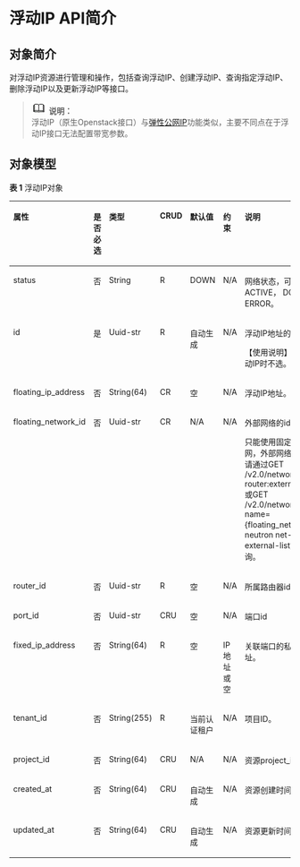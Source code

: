 # 浮动IP API简介<a name="ZH-CN_TOPIC_0060634441"></a>

## 对象简介<a name="section42616019164"></a>

对浮动IP资源进行管理和操作，包括查询浮动IP、创建浮动IP、查询指定浮动IP、删除浮动IP以及更新浮动IP等接口。

>![](public_sys-resources/icon-note.gif) **说明：**   
>浮动IP（原生Openstack接口）与[弹性公网IP](弹性公网IP.md)功能类似，主要不同点在于浮动IP接口无法配置带宽参数。  

## 对象模型<a name="section4223558419164"></a>

**表 1**  浮动IP对象

<a name="table5388109319164"></a>
<table><thead align="left"><tr id="row6462628919164"><th class="cellrowborder" valign="top" width="14.948505149485051%" id="mcps1.2.8.1.1"><p id="p23806019164"><a name="p23806019164"></a><a name="p23806019164"></a>属性</p>
</th>
<th class="cellrowborder" valign="top" width="7.519248075192481%" id="mcps1.2.8.1.2"><p id="p868823916540"><a name="p868823916540"></a><a name="p868823916540"></a>是否必选</p>
</th>
<th class="cellrowborder" valign="top" width="13.078692130786921%" id="mcps1.2.8.1.3"><p id="p1928287519164"><a name="p1928287519164"></a><a name="p1928287519164"></a>类型</p>
</th>
<th class="cellrowborder" valign="top" width="9.339066093390661%" id="mcps1.2.8.1.4"><p id="p1840903119164"><a name="p1840903119164"></a><a name="p1840903119164"></a>CRUD</p>
</th>
<th class="cellrowborder" valign="top" width="13.078692130786921%" id="mcps1.2.8.1.5"><p id="p1473650319164"><a name="p1473650319164"></a><a name="p1473650319164"></a>默认值</p>
</th>
<th class="cellrowborder" valign="top" width="13.078692130786921%" id="mcps1.2.8.1.6"><p id="p5280606719164"><a name="p5280606719164"></a><a name="p5280606719164"></a>约束</p>
</th>
<th class="cellrowborder" valign="top" width="28.957104289571046%" id="mcps1.2.8.1.7"><p id="p4943306019164"><a name="p4943306019164"></a><a name="p4943306019164"></a>说明</p>
</th>
</tr>
</thead>
<tbody><tr id="row4465496219164"><td class="cellrowborder" valign="top" width="14.948505149485051%" headers="mcps1.2.8.1.1 "><p id="p6028218019164"><a name="p6028218019164"></a><a name="p6028218019164"></a>status</p>
</td>
<td class="cellrowborder" valign="top" width="7.519248075192481%" headers="mcps1.2.8.1.2 "><p id="p14688133913546"><a name="p14688133913546"></a><a name="p14688133913546"></a>否</p>
</td>
<td class="cellrowborder" valign="top" width="13.078692130786921%" headers="mcps1.2.8.1.3 "><p id="p5101843519164"><a name="p5101843519164"></a><a name="p5101843519164"></a>String</p>
</td>
<td class="cellrowborder" valign="top" width="9.339066093390661%" headers="mcps1.2.8.1.4 "><p id="p3885256619164"><a name="p3885256619164"></a><a name="p3885256619164"></a>R</p>
</td>
<td class="cellrowborder" valign="top" width="13.078692130786921%" headers="mcps1.2.8.1.5 "><p id="p6005015019164"><a name="p6005015019164"></a><a name="p6005015019164"></a>DOWN</p>
</td>
<td class="cellrowborder" valign="top" width="13.078692130786921%" headers="mcps1.2.8.1.6 "><p id="p3222396219164"><a name="p3222396219164"></a><a name="p3222396219164"></a>N/A</p>
</td>
<td class="cellrowborder" valign="top" width="28.957104289571046%" headers="mcps1.2.8.1.7 "><p id="p6000412319164"><a name="p6000412319164"></a><a name="p6000412319164"></a>网络状态，可以为ACTIVE， DOWN或ERROR。</p>
</td>
</tr>
<tr id="row316619519164"><td class="cellrowborder" valign="top" width="14.948505149485051%" headers="mcps1.2.8.1.1 "><p id="p5513524919164"><a name="p5513524919164"></a><a name="p5513524919164"></a>id</p>
</td>
<td class="cellrowborder" valign="top" width="7.519248075192481%" headers="mcps1.2.8.1.2 "><p id="p0689103915411"><a name="p0689103915411"></a><a name="p0689103915411"></a>是</p>
</td>
<td class="cellrowborder" valign="top" width="13.078692130786921%" headers="mcps1.2.8.1.3 "><p id="p3677022419164"><a name="p3677022419164"></a><a name="p3677022419164"></a>Uuid-str</p>
</td>
<td class="cellrowborder" valign="top" width="9.339066093390661%" headers="mcps1.2.8.1.4 "><p id="p2559820019164"><a name="p2559820019164"></a><a name="p2559820019164"></a>R</p>
</td>
<td class="cellrowborder" valign="top" width="13.078692130786921%" headers="mcps1.2.8.1.5 "><p id="p6018830419164"><a name="p6018830419164"></a><a name="p6018830419164"></a>自动生成</p>
</td>
<td class="cellrowborder" valign="top" width="13.078692130786921%" headers="mcps1.2.8.1.6 "><p id="p4341443219164"><a name="p4341443219164"></a><a name="p4341443219164"></a>N/A</p>
</td>
<td class="cellrowborder" valign="top" width="28.957104289571046%" headers="mcps1.2.8.1.7 "><p id="p2690811319164"><a name="p2690811319164"></a><a name="p2690811319164"></a>浮动IP地址的id。</p>
<p id="p6641157838"><a name="p6641157838"></a><a name="p6641157838"></a>【使用说明】创建浮动IP时不选。</p>
</td>
</tr>
<tr id="row4084642919164"><td class="cellrowborder" valign="top" width="14.948505149485051%" headers="mcps1.2.8.1.1 "><p id="p2022646619164"><a name="p2022646619164"></a><a name="p2022646619164"></a>floating_ip_address</p>
</td>
<td class="cellrowborder" valign="top" width="7.519248075192481%" headers="mcps1.2.8.1.2 "><p id="p17689839165418"><a name="p17689839165418"></a><a name="p17689839165418"></a>否</p>
</td>
<td class="cellrowborder" valign="top" width="13.078692130786921%" headers="mcps1.2.8.1.3 "><p id="p2773103519164"><a name="p2773103519164"></a><a name="p2773103519164"></a>String(64)</p>
</td>
<td class="cellrowborder" valign="top" width="9.339066093390661%" headers="mcps1.2.8.1.4 "><p id="p3162136119164"><a name="p3162136119164"></a><a name="p3162136119164"></a>CR</p>
</td>
<td class="cellrowborder" valign="top" width="13.078692130786921%" headers="mcps1.2.8.1.5 "><p id="p1119341919164"><a name="p1119341919164"></a><a name="p1119341919164"></a>空</p>
</td>
<td class="cellrowborder" valign="top" width="13.078692130786921%" headers="mcps1.2.8.1.6 "><p id="p3425172919164"><a name="p3425172919164"></a><a name="p3425172919164"></a>N/A</p>
</td>
<td class="cellrowborder" valign="top" width="28.957104289571046%" headers="mcps1.2.8.1.7 "><p id="p2292670119164"><a name="p2292670119164"></a><a name="p2292670119164"></a>浮动IP地址。</p>
</td>
</tr>
<tr id="row501371719164"><td class="cellrowborder" valign="top" width="14.948505149485051%" headers="mcps1.2.8.1.1 "><p id="p345796219164"><a name="p345796219164"></a><a name="p345796219164"></a>floating_network_id</p>
</td>
<td class="cellrowborder" valign="top" width="7.519248075192481%" headers="mcps1.2.8.1.2 "><p id="p1068933955414"><a name="p1068933955414"></a><a name="p1068933955414"></a>否</p>
</td>
<td class="cellrowborder" valign="top" width="13.078692130786921%" headers="mcps1.2.8.1.3 "><p id="p1165952819164"><a name="p1165952819164"></a><a name="p1165952819164"></a>Uuid-str</p>
</td>
<td class="cellrowborder" valign="top" width="9.339066093390661%" headers="mcps1.2.8.1.4 "><p id="p489768619164"><a name="p489768619164"></a><a name="p489768619164"></a>CR</p>
</td>
<td class="cellrowborder" valign="top" width="13.078692130786921%" headers="mcps1.2.8.1.5 "><p id="p6116825219164"><a name="p6116825219164"></a><a name="p6116825219164"></a>N/A</p>
</td>
<td class="cellrowborder" valign="top" width="13.078692130786921%" headers="mcps1.2.8.1.6 "><p id="p5568137919164"><a name="p5568137919164"></a><a name="p5568137919164"></a>N/A</p>
</td>
<td class="cellrowborder" valign="top" width="28.957104289571046%" headers="mcps1.2.8.1.7 "><p id="p1389784219164"><a name="p1389784219164"></a><a name="p1389784219164"></a>外部网络的id。</p>
<p id="p5797172119164"><a name="p5797172119164"></a><a name="p5797172119164"></a>只能使用固定的外网，外部网络的信息请通过GET /v2.0/networks?router:external=True或GET /v2.0/networks?name={floating_network}或neutron net-external-list方式查询。</p>
</td>
</tr>
<tr id="row5198344219164"><td class="cellrowborder" valign="top" width="14.948505149485051%" headers="mcps1.2.8.1.1 "><p id="p4990929119164"><a name="p4990929119164"></a><a name="p4990929119164"></a>router_id</p>
</td>
<td class="cellrowborder" valign="top" width="7.519248075192481%" headers="mcps1.2.8.1.2 "><p id="p196892395545"><a name="p196892395545"></a><a name="p196892395545"></a>否</p>
</td>
<td class="cellrowborder" valign="top" width="13.078692130786921%" headers="mcps1.2.8.1.3 "><p id="p1612074019164"><a name="p1612074019164"></a><a name="p1612074019164"></a>Uuid-str</p>
</td>
<td class="cellrowborder" valign="top" width="9.339066093390661%" headers="mcps1.2.8.1.4 "><p id="p3071152519164"><a name="p3071152519164"></a><a name="p3071152519164"></a>R</p>
</td>
<td class="cellrowborder" valign="top" width="13.078692130786921%" headers="mcps1.2.8.1.5 "><p id="p460559119164"><a name="p460559119164"></a><a name="p460559119164"></a>空</p>
</td>
<td class="cellrowborder" valign="top" width="13.078692130786921%" headers="mcps1.2.8.1.6 "><p id="p3750857719164"><a name="p3750857719164"></a><a name="p3750857719164"></a>N/A</p>
</td>
<td class="cellrowborder" valign="top" width="28.957104289571046%" headers="mcps1.2.8.1.7 "><p id="p1829591619164"><a name="p1829591619164"></a><a name="p1829591619164"></a>所属路由器id。</p>
<p id="p3044552119164"><a name="p3044552119164"></a><a name="p3044552119164"></a></p>
</td>
</tr>
<tr id="row557424019164"><td class="cellrowborder" valign="top" width="14.948505149485051%" headers="mcps1.2.8.1.1 "><p id="p4886025919164"><a name="p4886025919164"></a><a name="p4886025919164"></a>port_id</p>
</td>
<td class="cellrowborder" valign="top" width="7.519248075192481%" headers="mcps1.2.8.1.2 "><p id="p1868973975414"><a name="p1868973975414"></a><a name="p1868973975414"></a>否</p>
</td>
<td class="cellrowborder" valign="top" width="13.078692130786921%" headers="mcps1.2.8.1.3 "><p id="p6536694419164"><a name="p6536694419164"></a><a name="p6536694419164"></a>Uuid-str</p>
</td>
<td class="cellrowborder" valign="top" width="9.339066093390661%" headers="mcps1.2.8.1.4 "><p id="p6023110119164"><a name="p6023110119164"></a><a name="p6023110119164"></a>CRU</p>
</td>
<td class="cellrowborder" valign="top" width="13.078692130786921%" headers="mcps1.2.8.1.5 "><p id="p4688099419164"><a name="p4688099419164"></a><a name="p4688099419164"></a>空</p>
</td>
<td class="cellrowborder" valign="top" width="13.078692130786921%" headers="mcps1.2.8.1.6 "><p id="p3926418419164"><a name="p3926418419164"></a><a name="p3926418419164"></a>N/A</p>
</td>
<td class="cellrowborder" valign="top" width="28.957104289571046%" headers="mcps1.2.8.1.7 "><p id="p2628234219164"><a name="p2628234219164"></a><a name="p2628234219164"></a>端口id</p>
</td>
</tr>
<tr id="row3521449419164"><td class="cellrowborder" valign="top" width="14.948505149485051%" headers="mcps1.2.8.1.1 "><p id="p3380179719164"><a name="p3380179719164"></a><a name="p3380179719164"></a>fixed_ip_address</p>
</td>
<td class="cellrowborder" valign="top" width="7.519248075192481%" headers="mcps1.2.8.1.2 "><p id="p368912399543"><a name="p368912399543"></a><a name="p368912399543"></a>否</p>
</td>
<td class="cellrowborder" valign="top" width="13.078692130786921%" headers="mcps1.2.8.1.3 "><p id="p5359099919164"><a name="p5359099919164"></a><a name="p5359099919164"></a>String(64)</p>
</td>
<td class="cellrowborder" valign="top" width="9.339066093390661%" headers="mcps1.2.8.1.4 "><p id="p4590367819164"><a name="p4590367819164"></a><a name="p4590367819164"></a>R</p>
</td>
<td class="cellrowborder" valign="top" width="13.078692130786921%" headers="mcps1.2.8.1.5 "><p id="p2721046619164"><a name="p2721046619164"></a><a name="p2721046619164"></a>空</p>
</td>
<td class="cellrowborder" valign="top" width="13.078692130786921%" headers="mcps1.2.8.1.6 "><p id="p5656413819164"><a name="p5656413819164"></a><a name="p5656413819164"></a>IP地址或空</p>
</td>
<td class="cellrowborder" valign="top" width="28.957104289571046%" headers="mcps1.2.8.1.7 "><p id="p1829247919164"><a name="p1829247919164"></a><a name="p1829247919164"></a>关联端口的私有IP地址。</p>
</td>
</tr>
<tr id="row529581619164"><td class="cellrowborder" valign="top" width="14.948505149485051%" headers="mcps1.2.8.1.1 "><p id="p2630795019164"><a name="p2630795019164"></a><a name="p2630795019164"></a>tenant_id</p>
</td>
<td class="cellrowborder" valign="top" width="7.519248075192481%" headers="mcps1.2.8.1.2 "><p id="p5689123914544"><a name="p5689123914544"></a><a name="p5689123914544"></a>否</p>
</td>
<td class="cellrowborder" valign="top" width="13.078692130786921%" headers="mcps1.2.8.1.3 "><p id="p5056917619164"><a name="p5056917619164"></a><a name="p5056917619164"></a>String(255)</p>
</td>
<td class="cellrowborder" valign="top" width="9.339066093390661%" headers="mcps1.2.8.1.4 "><p id="p246257419164"><a name="p246257419164"></a><a name="p246257419164"></a>R</p>
</td>
<td class="cellrowborder" valign="top" width="13.078692130786921%" headers="mcps1.2.8.1.5 "><p id="p6525084219164"><a name="p6525084219164"></a><a name="p6525084219164"></a>当前认证租户</p>
</td>
<td class="cellrowborder" valign="top" width="13.078692130786921%" headers="mcps1.2.8.1.6 "><p id="p5082681719164"><a name="p5082681719164"></a><a name="p5082681719164"></a>N/A</p>
</td>
<td class="cellrowborder" valign="top" width="28.957104289571046%" headers="mcps1.2.8.1.7 "><p id="p2333153319164"><a name="p2333153319164"></a><a name="p2333153319164"></a>项目ID。</p>
</td>
</tr>
<tr id="row43561298173"><td class="cellrowborder" valign="top" width="14.948505149485051%" headers="mcps1.2.8.1.1 "><p id="p870051413911"><a name="p870051413911"></a><a name="p870051413911"></a>project_id</p>
</td>
<td class="cellrowborder" valign="top" width="7.519248075192481%" headers="mcps1.2.8.1.2 "><p id="p17700201411911"><a name="p17700201411911"></a><a name="p17700201411911"></a>否</p>
</td>
<td class="cellrowborder" valign="top" width="13.078692130786921%" headers="mcps1.2.8.1.3 "><p id="p137605535468"><a name="p137605535468"></a><a name="p137605535468"></a>String(64)</p>
</td>
<td class="cellrowborder" valign="top" width="9.339066093390661%" headers="mcps1.2.8.1.4 "><p id="p17000141292"><a name="p17000141292"></a><a name="p17000141292"></a>CRU</p>
</td>
<td class="cellrowborder" valign="top" width="13.078692130786921%" headers="mcps1.2.8.1.5 "><p id="p1470010141396"><a name="p1470010141396"></a><a name="p1470010141396"></a>N/A</p>
</td>
<td class="cellrowborder" valign="top" width="13.078692130786921%" headers="mcps1.2.8.1.6 "><p id="p870017141892"><a name="p870017141892"></a><a name="p870017141892"></a>N/A</p>
</td>
<td class="cellrowborder" valign="top" width="28.957104289571046%" headers="mcps1.2.8.1.7 "><p id="p7700714691"><a name="p7700714691"></a><a name="p7700714691"></a>资源project_id</p>
</td>
</tr>
<tr id="row153664173177"><td class="cellrowborder" valign="top" width="14.948505149485051%" headers="mcps1.2.8.1.1 "><p id="p1953114119914"><a name="p1953114119914"></a><a name="p1953114119914"></a>created_at</p>
</td>
<td class="cellrowborder" valign="top" width="7.519248075192481%" headers="mcps1.2.8.1.2 "><p id="p6953241598"><a name="p6953241598"></a><a name="p6953241598"></a>否</p>
</td>
<td class="cellrowborder" valign="top" width="13.078692130786921%" headers="mcps1.2.8.1.3 "><p id="p595318416919"><a name="p595318416919"></a><a name="p595318416919"></a>String(64)</p>
</td>
<td class="cellrowborder" valign="top" width="9.339066093390661%" headers="mcps1.2.8.1.4 "><p id="p6953441993"><a name="p6953441993"></a><a name="p6953441993"></a>CRU</p>
</td>
<td class="cellrowborder" valign="top" width="13.078692130786921%" headers="mcps1.2.8.1.5 "><p id="p11953164120911"><a name="p11953164120911"></a><a name="p11953164120911"></a>自动生成</p>
</td>
<td class="cellrowborder" valign="top" width="13.078692130786921%" headers="mcps1.2.8.1.6 "><p id="p595314119912"><a name="p595314119912"></a><a name="p595314119912"></a>N/A</p>
</td>
<td class="cellrowborder" valign="top" width="28.957104289571046%" headers="mcps1.2.8.1.7 "><p id="p1395374115919"><a name="p1395374115919"></a><a name="p1395374115919"></a>资源创建时间</p>
</td>
</tr>
<tr id="row871312131173"><td class="cellrowborder" valign="top" width="14.948505149485051%" headers="mcps1.2.8.1.1 "><p id="p139719548912"><a name="p139719548912"></a><a name="p139719548912"></a>updated_at</p>
</td>
<td class="cellrowborder" valign="top" width="7.519248075192481%" headers="mcps1.2.8.1.2 "><p id="p33972541493"><a name="p33972541493"></a><a name="p33972541493"></a>否</p>
</td>
<td class="cellrowborder" valign="top" width="13.078692130786921%" headers="mcps1.2.8.1.3 "><p id="p53971154594"><a name="p53971154594"></a><a name="p53971154594"></a>String(64)</p>
</td>
<td class="cellrowborder" valign="top" width="9.339066093390661%" headers="mcps1.2.8.1.4 "><p id="p339716540919"><a name="p339716540919"></a><a name="p339716540919"></a>CRU</p>
</td>
<td class="cellrowborder" valign="top" width="13.078692130786921%" headers="mcps1.2.8.1.5 "><p id="p1739717541895"><a name="p1739717541895"></a><a name="p1739717541895"></a>自动生成</p>
</td>
<td class="cellrowborder" valign="top" width="13.078692130786921%" headers="mcps1.2.8.1.6 "><p id="p12397054697"><a name="p12397054697"></a><a name="p12397054697"></a>N/A</p>
</td>
<td class="cellrowborder" valign="top" width="28.957104289571046%" headers="mcps1.2.8.1.7 "><p id="p1339713549918"><a name="p1339713549918"></a><a name="p1339713549918"></a>资源更新时间</p>
</td>
</tr>
</tbody>
</table>

